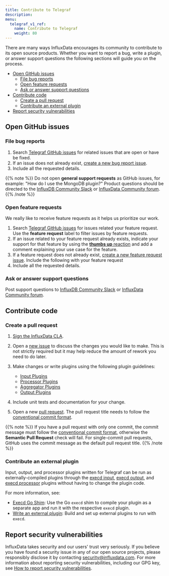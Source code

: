 ```yaml
---
title: Contribute to Telegraf
description:
menu:
  telegraf_v1_ref:
    name: Contribute to Telegraf
    weight: 80
---
```


There are many ways InfluxData encourages its community to contribute to its open source products.
Whether you want to report a bug, write a plugin, or answer support questions the
following sections will guide you on the process. 

- [Open GitHub issues](#open-github-issues)
  - [File bug reports](#file-bug-reports)
  - [Open feature requests](#open-feature-requests)
  - [Ask or answer support questions](#ask-or-answer-support-questions)
- [Contribute code](#contribute-code)
  - [Create a pull request](#create-a-pull-request)
  - [Contribute an external plugin](#contribute-an-external-plugin)
- [Report security vulnerabilities](#report-security-vulnerabilities)

## Open GitHub issues

### File bug reports

1.  Search [Telegraf GitHub issues](https://github.com/influxdata/telegraf/issues)
    for related issues that are open or have be fixed. 
2.  If an issue does not already exist,
    [create a new bug report issue](https://github.com/influxdata/telegraf/issues/new?assignees=&labels=bug&projects=&template=BUG_REPORT.yml).
3.  Include all the requested details.

{{% note %}}
Do not open **general support requests** as GitHub issues, for example: "How do I use the MongoDB plugin?"
Product questions should be directed to the [InfluxDB Community Slack](https://influxdata.com/slack)
or [InfluxData Community forum](https://community.influxdata.com/).
{{% /note %}}

### Open feature requests

We really like to receive feature requests as it helps us prioritize our work.

1.  Search [Telegraf GitHub issues](https://github.com/influxdata/telegraf/issues)
    for issues related your feature request. Use the **feature request** label to
    filter issues by feature requests.
2.  If an issue related to your feature request already exists, indicate your
    support for that feature by using the
    [**thumbs up** reaction](https://github.blog/2016-03-10-add-reactions-to-pull-requests-issues-and-comments/)
    and add a comment explaining your use case for the feature. 
3.  If a feature request does not already exist,
    [create a new feature request issue](https://github.com/influxdata/telegraf/issues/new?assignees=&labels=feature+request&projects=&template=FEATURE_REQUEST.yml).
    Include the following with your feature request
4.  Include all the requested details.

### Ask or answer support questions

Post support questions to [InfluxDB Community Slack](https://influxdata.com/slack)
or [InfluxData Community forum](https://community.influxdata.com/).

## Contribute code

### Create a pull request

1.  [Sign the InfluxData CLA](https://www.influxdata.com/legal/cla/).
2.  Open a [new issue](https://github.com/influxdata/telegraf/issues/new/choose)
    to discuss the changes you would like to make.
    This is not strictly required but it may help reduce the amount of rework
    you need to do later.
3.  Make changes or write plugins using the following plugin guidelines:

    - [Input Plugins](https://github.com/influxdata/telegraf/blob/master/docs/INPUTS.md)
    - [Processor Plugins](https://github.com/influxdata/telegraf/blob/master/docs/PROCESSORS.md)
    - [Aggregator Plugins](https://github.com/influxdata/telegraf/blob/master/docs/AGGREGATORS.md)
    - [Output Plugins](https://github.com/influxdata/telegraf/blob/master/docs/OUTPUTS.md)

4.  Include unit tests and documentation for your change.
5.  Open a new [pull request](https://github.com/influxdata/telegraf/compare).
    The pull request title needs to follow the
    [conventional commit format](https://www.conventionalcommits.org/en/v1.0.0/#summary).

{{% note %}}
If you have a pull request with only one commit, the commit message must follow
the [conventional commit format](https://www.conventionalcommits.org/en/v1.0.0/#summary),
otherwise the **Semantic Pull Request** check will fail.
For single-commit pull requests, GitHub uses the commit message as the default
pull request title.
{{% /note %}}

### Contribute an external plugin

Input, output, and processor plugins written for Telegraf can be run as
externally-compiled plugins through the
[execd input](https://github.com/influxdata/telegraf/tree/master/plugins/inputs/execd),
[execd output](https://github.com/influxdata/telegraf/tree/master/plugins/outputs/execd),
and [execd processor](https://github.com/influxdata/telegraf/tree/master/plugins/processors/execd)
plugins without having to change the plugin code.

For more information, see:


- [Execd Go Shim](/telegraf/v1/configure_plugins/external_plugins/shim/):
  Use the Go `execd` shim to compile your plugin as a separate app and run it
  with the respective `execd` plugin.
- [Write an external plugin](/telegraf/v1/configure_plugins/external_plugins/write_external_plugin/):
  Build and set up external plugins to run with `execd`.

## Report security vulnerabilities

InfluxData takes security and our users' trust very seriously.
If you believe you have found a security issue in any of our open source
projects, please responsibly disclose it by contacting
[security@influxdata.com](mailto:security@influxdata.com).
For more information about reporting security vulnerabilities, including our
GPG key, see [How to report security vulnerabilities](https://www.influxdata.com/how-to-report-security-vulnerabilities/).


